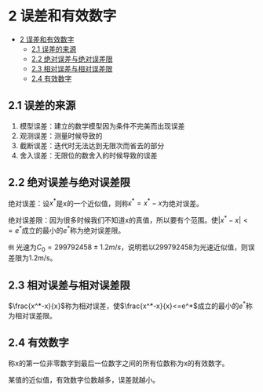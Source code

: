 # 2 误差和有效数字

- [2 误差和有效数字](#2-误差和有效数字)
  - [2.1 误差的来源](#21-误差的来源)
  - [2.2 绝对误差与绝对误差限](#22-绝对误差与绝对误差限)
  - [2.3 相对误差与相对误差限](#23-相对误差与相对误差限)
  - [2.4 有效数字](#24-有效数字)

## 2.1 误差的来源

1. 模型误差：建立的数学模型因为条件不完美而出现误差
2. 观测误差：测量时候导致的
3. 截断误差：迭代时无法达到无限次而省去的部分
4. 舍入误差：无限位的数舍入的时候导致的误差

## 2.2 绝对误差与绝对误差限

绝对误差：设$x^*$是x的一个近似值，则称$\epsilon^*=x^*-x$为绝对误差。

绝对误差限：因为很多时候我们不知道x的真值，所以要有个范围。使$|x^*-x|<=e^*$成立的最小的$e^*$称为绝对误差限。

`例`
光速为$C_0=299792458\pm 1.2m/s$，说明若以299792458为光速近似值，则误差限为1.2m/s。

## 2.3 相对误差与相对误差限

$\frac{x^*-x}{x}$称为相对误差，使$\frac{x^*-x}{x}<=e^*$成立的最小的$e^*$称为相对误差限。

## 2.4 有效数字

称x的第一位非零数字到最后一位数字之间的所有位数称为x的有效数字。

某值的近似值，有效数字位数越多，误差就越小。